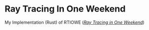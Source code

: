 # Ray Tracing In One Weekend

My Implementation (Rust) of RTIOWE ([_Ray Tracing in One Weekend_](https://raytracing.github.io/books/RayTracingInOneWeekend.html))
